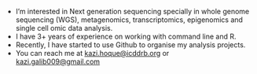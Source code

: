 



- I’m interested in Next generation sequencing specially in whole genome sequencing (WGS), metagenomics, transcriptomics, epigenomics and single cell omic data analysis.
- I have 3+ years of experience on working with command line and R.
- Recently, I have started to use Github to organise my analysis projects.
- You can reach me at kazi.hoque@icddrb.org or kazi.galib009@gmail.com

<!---
Galib009/Galib009 is a ✨ special ✨ repository because its `README.md` (this file) appears on your GitHub profile.
You can click the Preview link to take a look at your changes.
--->
